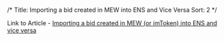 /*
Title: Importing a bid created in MEW into ENS and Vice Versa
Sort: 2
*/

Link to Article - [Importing a bid created in MEW (or imToken) into ENS and vice versa](https://medium.com/@nhirsch/importing-a-bid-created-in-mew-into-ens-and-vice-versa-60b31a174e98)